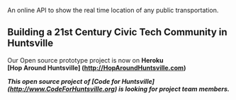 An online API to show the real time location of any public transportation.

<h2>Building a 21st Century Civic Tech Community in Huntsville</h2>

Our Open source prototype project is now on **Heroku**<br>
**[Hop Around Huntsville] (http://HopAroundHuntsville.com)**<p>

<i><b>This open source project of **[Code for Huntsville] (http://www.CodeForHuntsville.org)** is looking for project team members.</b></i>  

